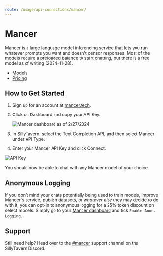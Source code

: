 ```yaml
---
route: /usage/api-connections/mancer/
---
```


# Mancer

Mancer is a large language model inferencing service that lets you run whatever prompts you want and doesn't censor responses. Most of the models require a preloaded balance to start chatting, but there is a free model as of writing (2024-11-28).

- [Models](https://mancer.tech/models)
- [Pricing](https://mancer.tech/pricing)

## How to Get Started

1. Sign up for an account at [mancer.tech](https://mancer.tech/).
2. Click on Dashboard and copy your API Key.

    ![Mancer dashboard as of 2/27/2024](/static/mancer-dashboard.png)

3. In SillyTavern, select the Text Completion API, and then select Mancer under API Type.
4. Enter your Mancer API Key and click Connect.

![API Key](/static/mancer-key.png)

You should now be able to chat with any Mancer model of your choice.

## Anonymous Logging

If you don't mind your chats potentially being used to train models, improve Mancer's service, publish datasets, or *whatever else* they may decide to do with it, you can opt-in to anonymous logging for a 25% token discount on select models. Simply go to your [Mancer dashboard](https://mancer.tech/dashboard.html) and tick `Enable Anon. Logging`.

## Support

Still need help? Head over to the [#mancer](https://discord.gg/Ze9UyNu3) support channel on the SillyTavern Discord.
